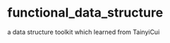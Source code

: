 functional_data_structure
=========================

a data structure toolkit which learned from TainyiCui
